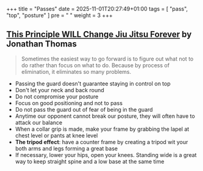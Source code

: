 +++
title = "Passes"
date = 2025-11-01T20:27:49+01:00
tags = [ "pass", "top", "posture" ]
pre = "<i class='fa fa-truck'></i> "
weight = 3
+++

## [This Principle WILL Change Jiu Jitsu Forever](https://youtu.be/ugw3FU7DL2E) by Jonathan Thomas

> Sometimes the easiest way to go forward is to figure out what not to do rather than focus on what to do.
Because by process of elimination, it eliminates so many problems.

* Passing the guard doesn't guarantee staying in control on top
* Don't let your neck and back round
* Do not compromise your posture
* Focus on good positioning and not to pass
* Do not pass the guard out of fear of being in the guard
* Anytime our opponent cannot break our posture, they will often have to attack our balance
* When a collar grip is made, make your frame by grabbing the lapel at chest level or pants at knee level
* **The tripod effect**: have a counter frame by creating a tripod wit your both arms and legs forming a great base
* If necessary, lower your hips, open your knees. Standing wide is a great way to keep straight spine and a low base at the same time
